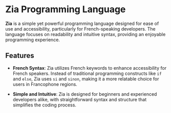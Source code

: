 # Zia Programming Language

**Zia** is a simple yet powerful programming language designed for ease of use and accessibility, particularly for French-speaking developers. The language focuses on readability and intuitive syntax, providing an enjoyable programming experience.

## Features

- **French Syntax**: Zia utilizes French keywords to enhance accessibility for French speakers. Instead of traditional programming constructs like `if` and `else`, Zia uses `si` and `sinon`, making it a more relatable choice for users in Francophone regions.
  
- **Simple and Intuitive**: Zia is designed for beginners and experienced developers alike, with straightforward syntax and structure that simplifies the coding process.
